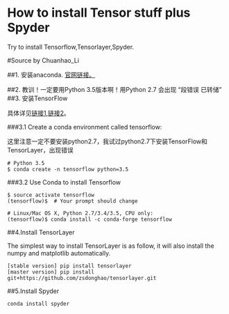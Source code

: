 # How to install Tensor stuff plus Spyder
Try to install Tensorflow,Tensorlayer,Spyder.

#Source by Chuanhao_Li

##1. 安装anaconda.
[官网链接。](https://www.continuum.io/downloads)

##2. 教训！一定要用Python 3.5版本啊！用Python 2.7 会出现 “段错误 已转储”
##3. 安装TensorFlow

具体详见[链接1](https://www.tensorflow.org/versions/r0.12/get_started/os_setup.html#using-conda),[链接2]( http://tensorlayer.readthedocs.io/en/latest/user/installation.html)。

###3.1 Create a conda environment called tensorflow:

这里注意一定不要安装python2.7，我试过python2.7下安装TensorFlow和TensorLayer，出现错误
    
    # Python 3.5
    $ conda create -n tensorflow python=3.5
    
###3.2 Use Conda to install Tensorflow

    $ source activate tensorflow
    (tensorflow)$  # Your prompt should change

    # Linux/Mac OS X, Python 2.7/3.4/3.5, CPU only:
    (tensorflow)$ conda install -c conda-forge tensorflow
##4.Install TensorLayer

The simplest way to install TensorLayer is as follow, it will also install the numpy and matplotlib automatically.

    [stable version] pip install tensorlayer
    [master version] pip install git+https://github.com/zsdonghao/tensorlayer.git
##5.Install Spyder

    conda install spyder
    
